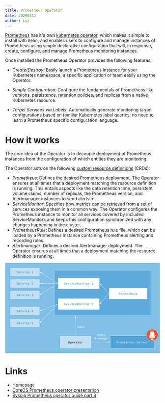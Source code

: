 ```yaml
---
title: Prometheus Operator
date: 20200212
author: Lyz
---
```


[Prometheus](prometheus.md) has it's own [kubernetes operator](kubernetes_operators.md),
which makes it simple to install with helm, and enables users
to configure and manage instances of Prometheus using simple declarative
configuration that will, in response, create, configure, and manage Prometheus
monitoring instances.

Once installed the Prometheus Operator provides the following features:

* *Create/Destroy*: Easily launch a Prometheus instance for your Kubernetes
  namespace, a specific application or team easily using the Operator.

* *Simple Configuration*: Configure the fundamentals of Prometheus like
  versions, persistence, retention policies, and replicas from a native
  Kubernetes resource.

* *Target Services via Labels*: Automatically generate monitoring target
  configurations based on familiar Kubernetes label queries; no need to learn
  a Prometheus specific configuration language.

# How it works

The core idea of the Operator is to decouple deployment of Prometheus instances
from the configuration of which entities they are monitoring.

The Operator acts on the following [custom resource definitions](https://github.com/coreos/prometheus-operator/blob/master/README.md#customresourcedefinitions) (CRDs):

* *Prometheus*: Defines the desired Prometheus deployment. The Operator ensures
  at all times that a deployment matching the resource definition is running.
  This entails aspects like the data retention time, persistent volume claims,
  number of replicas, the Prometheus version, and Alertmanager instances to send
  alerts to.
* *ServiceMonitor*: Specifies how metrics can be retrieved from a set of
  services exposing them in a common way. The Operator configures the Prometheus
  instance to monitor all services covered by included ServiceMonitors and keeps
  this configuration synchronized with any changes happening in the cluster.
* *PrometheusRule*: Defines a desired Prometheus rule file, which can be loaded
  by a Prometheus instance containing Prometheus alerting and recording rules.
* *Alertmanager*: Defines a desired Alertmanager deployment. The Operator
  ensures at all times that a deployment matching the resource definition is
  running.

![](../../images/prometheus_operator_workflow.png)

# Links

* [Homepage](https://github.com/coreos/prometheus-operator)
* [CoreOS Prometheus operator presentation](https://coreos.com/blog/the-prometheus-operator.html)
* [Sysdig Prometheus operator guide part 3](https://sysdig.com/blog/kubernetes-monitoring-prometheus-operator-part3/)
